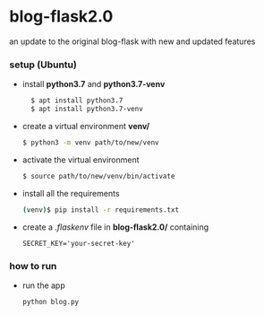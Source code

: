 # blog-flask2.0
an update to the original blog-flask with new and updated features
### setup (Ubuntu)
* install **python3.7** and **python3.7-venv**
  ```bash
    $ apt install python3.7
    $ apt install python3.7-venv
  ```
* create a virtual environment **venv/**
  ```bash
  $ python3 -m venv path/to/new/venv
  ```
* activate the virtual environment
  ```bash
  $ source path/to/new/venv/bin/activate
  ```
* install all the requirements 
   ```bash
   (venv)$ pip install -r requirements.txt
   ```
* create a _.flaskenv_ file in **blog-flask2.0/** containing
   ```
   SECRET_KEY='your-secret-key'
   ```
### how to run
* run the app
  ```bash
  python blog.py
  ```
